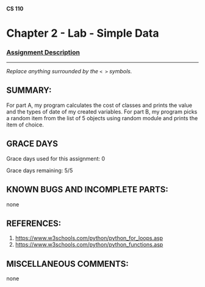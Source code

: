 #### CS 110
# Chapter 2 - Lab - Simple Data

### [Assignment Description](https://docs.google.com/document/d/1FEJtyCAl-Vev8L4LBngNbdDVhudky6W-SqmpRh4ngTI/edit?usp=sharing)

***

_Replace anything surrounded by the `< >` symbols._

## SUMMARY:
 For part A, my program calculates the cost of classes and prints the value and the types of date of my created variables.
 For part B, my program picks a random item from the list of 5 objects using random module and prints the item of choice. 

## GRACE DAYS
Grace days used for this assignment: 0 

Grace days remaining: 5/5

## KNOWN BUGS AND INCOMPLETE PARTS:
  none

## REFERENCES:
 1. https://www.w3schools.com/python/python_for_loops.asp
 2. https://www.w3schools.com/python/python_functions.asp

## MISCELLANEOUS COMMENTS:
 none

